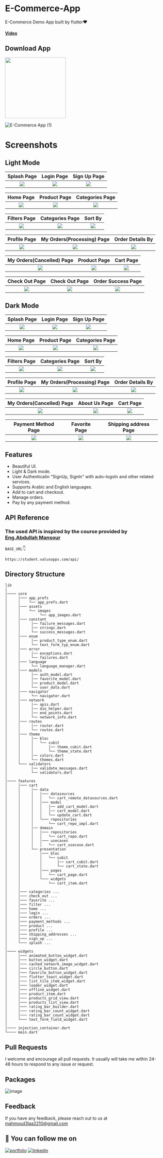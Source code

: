
# E-Commerce-App

E-Commerce Demo App built by flutter❤️

#### [Video](https://www.linkedin.com/posts/mahmoudalaa2210_tdd-bloc-flutterabrbloc-activity-6993572439372775424-Jabx?utm_source=share&utm_medium=member_desktop)

## Download App 
<a href="[https://github.com/MahmoudAlaa22/WeatherApp-Readme-file/releases/download/v1/weather.apk](https://github.com/MahmoudAlaa22/E-Commerce-Readme-file-/releases/download/V1.0/app-release.apk)"><img src="https://playerzon.com/asset/download.png" width="200"></img></a>

![E-Commerce App (1)](https://user-images.githubusercontent.com/60518534/210826474-76835f68-7a88-46ea-b766-9fe033b94501.gif)



# Screenshots
## Light Mode

  Splash Page                 |   Login Page        |  Sign Up Page
:-------------------------:|:-------------------------:|:-------------------------:
![](https://user-images.githubusercontent.com/60518534/210778787-8b6ed9d5-e7f3-4a54-ae83-b70d19be28bc.jpg)|![](https://user-images.githubusercontent.com/60518534/210778771-05db15be-015b-463f-af79-79816b25efd7.jpg)|![](https://user-images.githubusercontent.com/60518534/210778798-d6579646-9fd1-4f2b-8ab8-952f3f53dd64.jpg)

  Home Page                 |   Product Page        |  Categories Page
:-------------------------:|:-------------------------:|:-------------------------:
![](https://user-images.githubusercontent.com/60518534/210778804-ddef5988-f816-4b9e-b754-f079fbf3e360.jpg)|![](https://user-images.githubusercontent.com/60518534/210778832-e570b45c-40de-4d2e-9444-021242cd7f9f.jpg)|![](https://user-images.githubusercontent.com/60518534/210778846-2fb150d7-d81c-4313-9f47-10c85095cf4a.jpg)

  Filters Page                 |   Categories Page        |  Sort By
:-------------------------:|:-------------------------:|:-------------------------:
![](https://user-images.githubusercontent.com/60518534/210778864-0a49cf36-3c8f-44f3-b38f-ce46b1f14d73.jpg)|![](https://user-images.githubusercontent.com/60518534/210778878-b6c31d52-36c5-4bfb-adb4-934444aeddcf.jpg)|![](https://user-images.githubusercontent.com/60518534/210778893-c8a5f749-7e75-4c24-94b5-559eca130707.jpg)

  Profile Page                 |   My Orders(Processing) Page        |  Order Details By
:-------------------------:|:-------------------------:|:-------------------------:
![](https://user-images.githubusercontent.com/60518534/210778902-ee7ade16-c9e6-4ced-886f-7525a865b759.jpg)|![](https://user-images.githubusercontent.com/60518534/210778916-9dcdd5b6-9b80-4852-b4a5-445002a406cb.jpg)|![](https://user-images.githubusercontent.com/60518534/210778930-f577cc6b-2920-4f26-a509-be6f22acff2a.jpg)

  My Orders(Cancelled) Page                 |   Product Page        |  Cart Page
:-------------------------:|:-------------------------:|:-------------------------:
![](https://user-images.githubusercontent.com/60518534/210778949-a3b66369-f69c-4bfe-bd9b-1c7bb7926a1f.jpg)|![](https://user-images.githubusercontent.com/60518534/210778964-6cdf6706-1a14-43f4-8837-38d00788f049.jpg)|![](https://user-images.githubusercontent.com/60518534/210778980-42609dd1-965f-4b9e-9524-1947ae955d73.jpg)

  Check Out Page                 |   Check Out Page        |  Order Success Page
:-------------------------:|:-------------------------:|:-------------------------:
![](https://user-images.githubusercontent.com/60518534/210778986-56044b96-1ec6-466c-a3fc-f60beb22a9a4.jpg)|![](https://user-images.githubusercontent.com/60518534/210778992-ddfcafee-63f6-41b9-937c-d2d9e16d3c54.jpg)|![](https://user-images.githubusercontent.com/60518534/210779005-c64dd682-5421-430a-b331-e273bd25980a.jpg)

## Dark Mode

  Splash Page                 |   Login Page        |  Sign Up Page
:-------------------------:|:-------------------------:|:-------------------------:
![](https://user-images.githubusercontent.com/60518534/210787889-f40c4041-4a60-4767-a012-a2a2ef384543.jpg)|![](https://user-images.githubusercontent.com/60518534/210788688-77ef8ac6-56e5-4e29-a76f-33cecc9cb1ce.jpg)|![](https://user-images.githubusercontent.com/60518534/210788703-da78d9eb-10f3-4f4f-acd8-284257b01c0f.jpg)

  Home Page                 |   Product Page        |  Categories Page
:-------------------------:|:-------------------------:|:-------------------------:
![](https://user-images.githubusercontent.com/60518534/210785758-e5af409a-2aca-417e-9c9d-7b559ed58d90.jpg)|![](https://user-images.githubusercontent.com/60518534/210785888-d02e7e3e-1f4d-4bca-af6a-22ff604edfe8.jpg)|![](https://user-images.githubusercontent.com/60518534/210785910-138658ea-700c-4505-b382-79b9e2e049a8.jpg)

  Filters Page                 |   Categories Page        |  Sort By
:-------------------------:|:-------------------------:|:-------------------------:
![](https://user-images.githubusercontent.com/60518534/210785961-c3ae46d9-993b-454a-a198-7eac7455d84d.jpg)|![](https://user-images.githubusercontent.com/60518534/210785780-c0ad1751-009f-4def-b19a-ffe47c6f1e1e.jpg)|![](https://user-images.githubusercontent.com/60518534/210785930-aa17f753-0135-4468-9b3a-208c51162fbc.jpg)

  Profile Page                 |   My Orders(Processing) Page        |  Order Details By
:-------------------------:|:-------------------------:|:-------------------------:
![](https://user-images.githubusercontent.com/60518534/210785841-9694351d-24e1-488a-9eb9-b3c48c0b6d71.jpg)|![](https://user-images.githubusercontent.com/60518534/210785852-17f9fc44-4be1-4acf-bc03-559d5c7cef7c.jpg)|![](https://user-images.githubusercontent.com/60518534/210785877-c8ea55c1-f7b2-4e02-9029-b202177ceda8.jpg)

  My Orders(Cancelled) Page                 |   About Us Page        |  Cart Page
:-------------------------:|:-------------------------:|:-------------------------:
![](https://user-images.githubusercontent.com/60518534/210785865-7cad80a5-80a1-45a4-8b35-4b004b925bda.jpg)|![](https://user-images.githubusercontent.com/60518534/210791212-ab1ff803-33b3-4a38-81b7-7001b84af946.jpg)|![](https://user-images.githubusercontent.com/60518534/210785797-96459d3a-35fa-45e2-8c99-f1d0cc4ac16e.jpg)

  Payment Method Page                 |   Favorite Page        |  Shipping address Page
:-------------------------:|:-------------------------:|:-------------------------:
![](https://user-images.githubusercontent.com/60518534/210785992-a0d01167-1c54-424c-8454-aeb9eb37f1a7.jpg)|![](https://user-images.githubusercontent.com/60518534/210787904-641c8d78-1554-4f91-b418-6e497bb507ce.jpg)|![](https://user-images.githubusercontent.com/60518534/210791194-ae0849bb-da0f-4496-bd49-41607d58b022.jpg)

## Features

- Beautiful UI.
- Light & Dark mode.
- User Authenticatin "SignUp, SignIn" with auto-logoIn and other related services.
- Supports Arabic and English languages.
- Add to cart and checkout.
- Manage orders.
- Pay by any payment method.

## API Reference
### The used API is inspired by the course provided by [Eng.Abdullah Mansour](https://www.linkedin.com/in/abdullah-mansour-346516159/)

`BASE_URL`👇
```
https://student.valuxapps.com/api/
```

## Directory Structure

```
lib
│
│──── core
│     │─── app_prefs
│     │    └── app_prefs.dart
│     │─── assets
│     │    └── images
│     │         └── app_images.dart
│     │─── constant
│     │     │── failure_messages.dart
│     │     │── strings.dart
│     │     └── success_messages.dart
│     │─── enum
│     │     │── product_type_enum.dart
│     │     └── text_form_typ_enum.dart
│     │─── error
│     │     │── exceptions.dart
│     │     └── failures.dart
│     │─── language
│     │     └── language_manager.dart
│     │─── models
│     │     │── auth_model.dart
│     │     │── favorite_model.dart
│     │     │── product_model.dart  
│     │     └── user_data.dart
│     │─── navigator
│     │     └── navigator.dart
│     │─── network
│     │     │── apis.dart
│     │     │── dio_helper.dart
│     │     │── end_points.dart
│     │     └── network_info.dart
│     │─── routes
│     │     │── router.dart
│     │     └── routes.dart
│     │─── theme
│     │     │── bloc
│     │     │   └── cubit
│     │     │       │── theme_cubit.dart
│     │     │       └── theme_state.dart
│     │     │── colors.dart
│     │     └── themes.dart
│     └─── validators
│           │── validate_messages.dart
│           └── validators.dart
│
│──── features
│     │─── cart
│     │     │── data
│     │     │   │─── datasources
│     │     │   │   └── cart_remote_datasources.dart
│     │     │   │─── model
│     │     │   │   │── add_cart_model.dart
│     │     │   │   │── cart_model.dart
│     │     │   │   └── update_cart.dart
│     │     │   └─── repositories
│     │     │       └── cart_repo_impl.dart
│     │     │── domain
│     │     │   │─── repositories
│     │     │   │   └── cart_repo.dart
│     │     │   │─── usecases
│     │     │   │   └── cart_usecase.dart
│     │     └── presentation
│     │         │─── bloc
│     │         │   └── cubit
│     │         │       │── cart_cubit.dart
│     │         │       └── cart_state.dart
│     │         │─── pages
│     │         │   └── cart_page.dart
│     │         └─── widgets
│     │             └── cart_item.dart
│     │
│     │─── categories ...
│     │─── check_out ...
│     │─── favorite ...
│     │─── filter ...
│     │─── home ...
│     │─── login ...
│     │─── orders ...
│     │─── payment_methods ...
│     │─── product ...
│     │─── profile ...
│     │─── shipping_addresses ...
│     │─── sign_up ...
│     └─── splash ...
│
│──── widgets
│     │─── animated_button_widget.dart
│     │─── button_widget.dart
│     │─── cached_network_image_widget.dart
│     │─── circle_button.dart
│     │─── favorite_button_widget.dart
│     │─── flutter_toast_widget.dart
│     │─── list_tile_item_widget.dart
│     │─── loader_widget.dart
│     │─── offline_widget.dart
│     │─── product_item.dart
│     │─── products_grid_view.dart
│     │─── products_list_view.dart
│     │─── rating_bar_builder.dart
│     │─── rating_bar_count_widget.dart
│     │─── rating_bar_count_widget.dart
│     └─── text_form_field_widget.dart
│
│──── injection_container.dart
└──── main.dart    
```

## Pull Requests

I welcome and encourage all pull requests. It usually will take me within 24-48 hours to respond to any issue or request.


## Packages

![image](https://user-images.githubusercontent.com/60518534/210802806-582352c1-5f94-4a35-bc09-57aba5c7cea1.png)
## Feedback

If you have any feedback, please reach out to us at mahmoud3laa2210@gmail.com

## 🔗 You can follow me on

[![portfolio](https://img.shields.io/badge/GitHub-100000?style=for-the-badge&logo=github&logoColor=white)](https://github.com/MahmoudAlaa22)
[![linkedin](https://img.shields.io/badge/linkedin-0A66C2?style=for-the-badge&logo=linkedin&logoColor=white)](https://www.linkedin.com/in/mahmoudalaa2210/)
